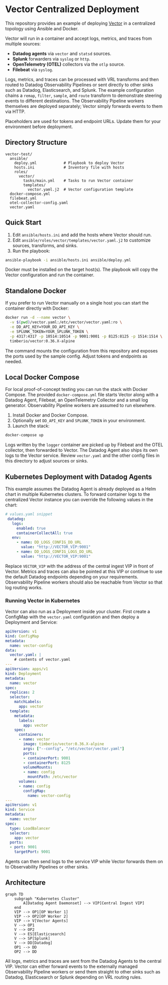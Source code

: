 # Vector Centralized Deployment

This repository provides an example of deploying [Vector](https://vector.dev/) in a centralized topology using Ansible and Docker.

Vector will run in a container and accept logs, metrics, and traces from multiple sources:

- **Datadog agents** via `vector` and `statsd` sources.
- **Splunk** forwarders via `syslog` or `http`.
- **OpenTelemetry (OTEL)** collectors via the `otlp` source.
- **Filebeat** via `syslog`.

Logs, metrics, and traces can be processed with VRL transforms and then routed to Datadog Observability Pipelines or sent directly to other sinks such as Datadog, Elasticsearch, and Splunk. The example configuration chains a `remap`, `filter`, `sample`, and `route` transform to demonstrate steering events to different destinations. The Observability Pipeline workers themselves are deployed separately; Vector simply forwards events to them via HTTP.


Placeholders are used for tokens and endpoint URLs. Update them for your environment before deployment.

## Directory Structure

```
vector-test/
  ansible/
    deploy.yml            # Playbook to deploy Vector
    hosts.ini             # Inventory file with hosts
    roles/
      vector/
        tasks/main.yml    # Tasks to run Vector container
        templates/
          vector.yaml.j2  # Vector configuration template
  docker-compose.yml
  filebeat.yml
  otel-collector-config.yaml
  vector.yaml
```

## Quick Start

1. Edit `ansible/hosts.ini` and add the hosts where Vector should run.
2. Edit `ansible/roles/vector/templates/vector.yaml.j2` to customize sources, transforms, and sinks.
3. Run the playbook:

```bash
ansible-playbook -i ansible/hosts.ini ansible/deploy.yml
```

Docker must be installed on the target host(s). The playbook will copy the Vector configuration and run the container.

## Standalone Docker

If you prefer to run Vector manually on a single host you can start the container directly with Docker:

```bash
docker run -d --name vector \
  -v $(pwd)/vector.yaml:/etc/vector/vector.yaml:ro \
  -e DD_API_KEY=YOUR_DD_API_KEY \
  -e SPLUNK_TOKEN=YOUR_SPLUNK_TOKEN \
  -p 4317:4317 -p 10514:10514 -p 9001:9001 -p 8125:8125 -p 1514:1514 \
  timberio/vector:0.36.X-alpine
```

The command mounts the configuration from this repository and exposes the ports used by the sample config. Adjust tokens and endpoints as needed.


## Local Docker Compose

For local proof-of-concept testing you can run the stack with Docker Compose.
The provided `docker-compose.yml` file starts Vector along with a Datadog Agent,
Filebeat, an OpenTelemetry Collector and a small log generator. Observability
Pipeline workers are assumed to run elsewhere.

1. Install Docker and Docker Compose.
2. Optionally set `DD_API_KEY` and `SPLUNK_TOKEN` in your environment.
3. Launch the stack:

```bash
docker-compose up
```

Logs written by the `logger` container are picked up by Filebeat and the OTEL
collector, then forwarded to Vector. The Datadog Agent also ships its own logs
to the Vector service. Review `vector.yaml` and the other config files in this
directory to adjust sources or sinks.


## Kubernetes Deployment with Datadog Agents

This example assumes the Datadog Agent is already deployed as a Helm chart in multiple Kubernetes clusters. To forward container logs to the centralized Vector instance you can override the following values in the chart:

```yaml
# values.yaml snippet
 datadog:
   logs:
     enabled: true
     containerCollectAll: true
   env:
     - name: DD_LOGS_CONFIG_DD_URL
       value: "http://VECTOR_VIP:9001"
     - name: DD_LOGS_CONFIG_LOGS_DD_URL
       value: "http://VECTOR_VIP:9001"
```

Replace `VECTOR_VIP` with the address of the central ingest VIP in front of Vector. Metrics and traces can also be pointed at this VIP or continue to use the default Datadog endpoints depending on your requirements. Observability Pipeline workers should also be reachable from Vector so that log routing works.

### Running Vector in Kubernetes

Vector can also run as a Deployment inside your cluster. First create a ConfigMap with the `vector.yaml` configuration and then deploy a Deployment and Service:

```yaml
apiVersion: v1
kind: ConfigMap
metadata:
  name: vector-config
data:
  vector.yaml: |
    # contents of vector.yaml
---
apiVersion: apps/v1
kind: Deployment
metadata:
  name: vector
spec:
  replicas: 2
  selector:
    matchLabels:
      app: vector
  template:
    metadata:
      labels:
        app: vector
    spec:
      containers:
      - name: vector
        image: timberio/vector:0.36.X-alpine
        args: ["--config", "/etc/vector/vector.yaml"]
        ports:
        - containerPort: 9001
        - containerPort: 8125
        volumeMounts:
        - name: config
          mountPath: /etc/vector
      volumes:
      - name: config
        configMap:
          name: vector-config
---
apiVersion: v1
kind: Service
metadata:
  name: vector
spec:
  type: LoadBalancer
  selector:
    app: vector
  ports:
  - port: 9001
    targetPort: 9001
```

Agents can then send logs to the service VIP while Vector forwards them on to Observability Pipelines or other sinks.

## Architecture

```mermaid
graph TD
    subgraph "Kubernetes Cluster"
        A[Datadog Agent Daemonset] --> VIP[Central Ingest VIP]
    end
    VIP --> OP1[OP Worker 1]
    VIP --> OP2[OP Worker 2]
    VIP --> V[Vector Agents]
    V --> OP1
    V --> OP2
    V --> ES[Elasticsearch]
    V --> SP[Splunk]
    V --> DD[Datadog]
    OP1 --> DD
    OP2 --> DD
```

All logs, metrics and traces are sent from the Datadog Agents to the central VIP. Vector can either forward events to the externally managed Observability Pipeline workers or send them straight to other sinks such as Datadog, Elasticsearch or Splunk depending on VRL routing rules.
